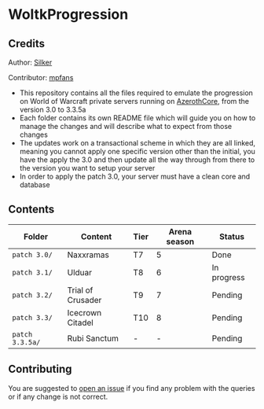 # WoltkProgression

## Credits
Author: [Silker](https://github.com/Si1ker)

Contributor: [mpfans](https://github.com/mpfans)

- This repository contains all the files required to emulate the progression on World of Warcraft private servers running on [AzerothCore](https://github.com/azerothcore/azerothcore-wotlk), from the version 3.0 to 3.3.5a
- Each folder contains its own README file which will guide you on how to manage the changes and will describe what to expect from those changes
- The updates work on a transactional scheme in which they are all linked, meaning you cannot apply one specific version other than the initial, you have the apply the 3.0 and then update all the way through from there to the version you want to setup your server
- In order to apply the patch 3.0, your server must have a clean core and database

## Contents

| Folder          | Content           | Tier | Arena season | Status      |
|-----------------|-------------------|------|--------------|-------------|
| `patch 3.0/`    | Naxxramas         | T7   | 5            | Done        |
| `patch 3.1/`    | Ulduar            | T8   | 6            | In progress |
| `patch 3.2/`    | Trial of Crusader | T9   | 7            | Pending     |
| `patch 3.3/`    | Icecrown Citadel  | T10  | 8            | Pending     |
| `patch 3.3.5a/` | Rubi Sanctum      | -    | -            | Pending     |

## Contributing

You are suggested to [open an issue](https://github.com/Si1ker/WoltkProgression/issues/new) if you find any problem with the queries or if any change is not correct.

